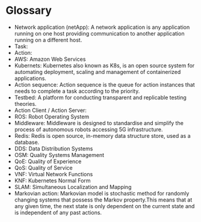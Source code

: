 # Glossary

* Network application (netApp): A network application is any application running on one host providing communication to another application running on a different host.
* Task: 
* Action:
* AWS: Amazon Web Services
* Kubernets: Kubernetes also known as K8s, is an open source system for automating deployment, scaling and management of containerized applications. 
* Action sequence: Action sequence is the queue for action instances that needs to complete a task according to the priority.
* Testbed: A platform for conducting transparent and replicable testing theories. 
* Action Client / Action Server:
* ROS: Robot Operating System
* Middleware: Middleware is designed to standardise and simplify the process of autonomous robots accessing 5G infrastructure.
* Redis: Redis is open source, in-memory data structure store, used as a database.
* DDS: Data Distribution Systems 
* OSM: Quality Systems Management 
* QoE: Quality of Experience 
* QoS: Quality of Service 
* VNF: Virtual Network Functions 
* KNF: Kubernetes Normal Form 
* SLAM: Simultaneous Localization and Mapping
* Markovian action: Markovian model is stochastic method for randomly changing systems that possess the Markov property.This means that at any given time, the next state is only dependent on the current state and is independent of any past actions. 